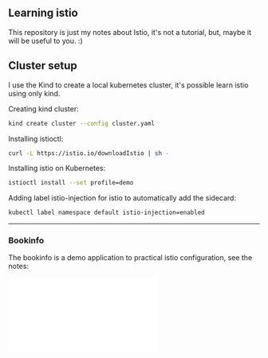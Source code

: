 ## Learning istio

This repository is just my notes about Istio, it's not a tutorial, but, maybe it will be useful to you. :)

## Cluster setup

I use the Kind to create a local kubernetes cluster, it's possible learn istio using only kind.

Creating kind cluster:

```sh
kind create cluster --config cluster.yaml
```

Installing istioctl:

```sh
curl -L https://istio.io/downloadIstio | sh -
```

Installing istio on Kubernetes:

```sh
istioctl install --set profile=demo
```

Adding label istio-injection for istio to automatically add the sidecard:

```sh
kubectl label namespace default istio-injection=enabled
```

<hr>

### Bookinfo

The bookinfo is a demo application to practical istio configuration, see the notes:

![bookinfo-istio](./docs/bookinfo.md)

### 